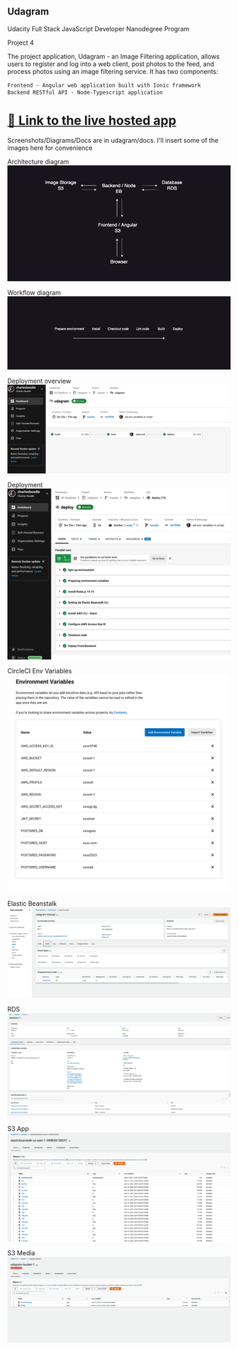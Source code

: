 ## Udagram

Udacity Full Stack JavaScript Developer Nanodegree Program

Project 4

The project application, Udagram - an Image Filtering application, allows users to register and log into a web client, post photos to the feed, and process photos using an image filtering service. It has two components:

    Frontend - Angular web application built with Ionic framework
    Backend RESTful API - Node-Typescript application


# [🔗 Link to the live hosted app](http://elasticbeanstalk-us-east-1-389838128537.s3-website-us-east-1.amazonaws.com)

Screenshots/Diagrams/Docs are in udagram/docs. I'll insert some of the images here for convenience

Architecture diagram
![](./udagram/docs/app-infrastructure.jpg)

Workflow diagram
![](./udagram/docs/workflow.png)

Deployment overview
![](./udagram/docs/deployment-overview.png)

Deployment
![](./udagram/docs/deployment.png)

CircleCI Env Variables
![](./udagram/docs/circleci-env.png)

Elastic Beanstalk
![](./udagram/docs/eb.png)

RDS
![](./udagram/docs/rds.png)

S3 App
![](./udagram/docs/s3-app.png)

S3 Media
![](./udagram/docs/s3-media.png)


